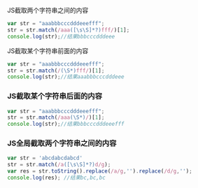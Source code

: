 JS截取两个字符串之间的内容

```js
var str = "aaabbbcccdddeeefff";
str = str.match(/aaa([\s\S]*?)fff/)[1];
console.log(str);//结果bbbcccdddeee
```

JS截取某个字符串前面的内容

```js
var str = "aaabbbcccdddeeefff";
str = str.match(/(\S*)fff/)[1];
console.log(str);//结果aaabbbcccdddeee
```

### JS截取某个字符串后面的内容

```js
var str = "aaabbbcccdddeeefff";
str = str.match(/aaa(\S*)/)[1];
console.log(str);//结果bbbcccdddeeefff
```

### JS全局截取两个字符串之间的内容

```js
var str = 'abcdabcdabcd'
str = str.match(/a([\s\S]*?)d/g); 
var res = str.toString().replace(/a/g,'').replace(/d/g,'');
console.log(res); //结果bc,bc,bc
```